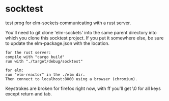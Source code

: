 # socktest
test prog for elm-sockets communicating with a rust server.  

You'll need to git clone 'elm-sockets' into the same parent directory into which you clone this socktest project.  If you put it somewhere else, be sure to update the elm-package.json with the location.  

```
for the rust server:
compile with "cargo build"
run with "./target/debug/socktest"
```
```
for elm:
run "elm-reactor" in the ./elm dir.  
Then connect to localhost:8000 using a browser (chromium).  
```

Keystrokes are broken for firefox right now, with ff you'll get \0 for all keys except return and tab. 
